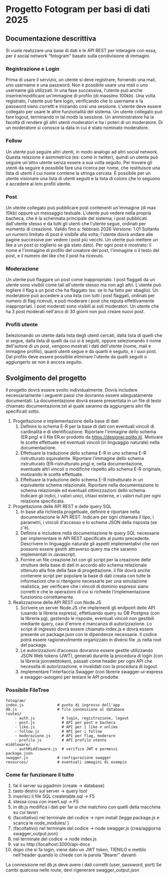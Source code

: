 # Progetto Fotogram per basi di dati 2025

## Documentazione descrittiva 
Si vuole realizzare una base di dati e le API REST per interagire con essa, per il social network “fotogram”
basato sulla condivisione di immagini.
### Registrazione e Login
Prima di usare il servizio, un utente si deve registrare, fornendo una mail, uno username e una password.
Non è possibile usare una mail o uno username già utilizzati. In una fase successiva, l'utente può anche
inserire/modificare un'immagine di profilo (di massimo 100kb). Una volta registrato, l'utente può fare
login, verificando che lo username e la password siano corretti e iniziando così una sessione. L'utente
deve essere collegato per usare le altre funzionalità del sistema. Un utente collegato può fare logout,
terminando in tal modo la sessione. Un amministratore ha la facoltà di rendere gli altri utenti moderatori
e ha i poteri di un moderatore. Di un moderatore si conosce la data in cui è stato nominato moderatore.
### Follow
Un utente può seguire altri utenti, in modo analogo ad altri social network. Questa relazione è
asimmetrica (es: come in twitter), quindi un utente può seguire un'altro utente senza essere a sua volta
seguito. Per trovare gli utenti da seguire è possibile fare una ricerca per nome, che restituisce una lista di
utenti il cui nome contiene la stringa cercata. È possibile per un utente visionare una lista di utenti seguiti
e la lista di coloro che lo seguono e accedere ai loro profili utente.
### Post
Un utente collegato può pubblicare post contenenti un'immagine (di max 10kb) oppure un messaggio
testuale. L'utente può vedere nella propria bacheca, che è la schermata principale del sistema, i post
pubblicati dall'utente stesso e da tutti gli utenti che l'utente segue, ordinati per momento di creazione.
Valido fino a: febbraio 2026 Versione: 1.01
Soltanto un numero limitato di post è visibile alla volta; l'utente dovrà andare alle pagine successive per
vedere i post più vecchi. Un utente può mettere un like a un post (o toglierlo se già stato dato). Per ogni
post è mostrato: il nome e l'immagine di profilo del creatore del post, l'immagine o il testo del post, e il
numero dei like che il post ha ricevuto.
### Moderazione
Un utente può flaggare un post come inappropriato. I post flaggati da un utente sono visibili come tali
all'utente stesso ma non agli altri. L'utente può togliere il flag a un post che ha flaggato (es: se lo ha fatto
per sbaglio). Un moderatore può accedere a una lista con tutti i post flaggati, ordinati per numero di flag
ricevuti, e può moderare i post che reputa effettivamente inappropriati. I post moderati sono visibili ai
soli moderatori. Un utente che ha 3 post moderati nell'arco di 30 giorni non può creare nuovi post.
### Profili utente
Selezionando un utente dalla lista degli utenti cercati, dalla lista di quelli che si segue, dalla lista di quelli
da cui si è seguiti, oppure selezionando il nome dell'autore di un post, vengono mostrati i dati dell'utente
(nome, mail e immagine profilo), quanti utenti segue e da quanti è seguito, e i suoi post. Dal profilo deve
essere possibile eliminare l'utente da quelli seguiti o aggiungerlo se non è ancora seguito.
## Svolgimento del progetto
Il progetto dovrà essere svolto individualmente. Dovrà includere necessariamente i seguenti passi che
dovranno essere adeguatamente documentati. La documentazione dovrà essere presentata in un file di
testo chiamato documentazione.txt al quale saranno da aggiungersi altri file specificati sotto.
1. Progettazione e implementazione della base di dati
    1. Definire lo schema E-R per la base di dati con eventuali vincoli di cardinalità e di identificazione. Riportare l'immagine dello schema (ER.png) e il file ER.er prodotto da https://designer.polito.it/. Motivare le scelte effettuate ed eventuali vincoli (in linguaggio naturale) nella documentazione.
    2. Effettuare la traduzione dello schema E-R in uno schema E-R ristrutturato equivalente. Riportare l'immagine dello schema ristrutturato (ER-ristrutturato.png) e, nella documentazione, eventuale altri vincoli o modifiche rispetto allo schema E-R originale, motivando le scelte effettuate.
    3. Effettuare la traduzione dello schema E-R ristrutturato in un equivalente schema relazionale. Riportare nella documentazione lo schema relazionale ed eventuali ottimizzazioni dello schema. Indicare gli indici, i valori unici, chiavi esterne, e i valori null per ogni relazione specificata.
2. Progettazione delle API REST e delle query SQL
    1. In base alla richiesta progettuale, definire e riportare nella documentazione le API REST. Indicare per ogni chiamata il tipo, i parametri, i vincoli d'accesso e lo schema JSON della risposta (se c'è).
    2. Definire e includere nella documentazione le query SQL necessarie per implementare le API REST specificate al punto precedente. Descrivere in linguaggio naturale gli aspetti implementativi che non possono essere gestiti attraverso query ma che saranno implementati in Javascript.
    3. Fornire un file creazione.txt con gli script per la creazione delle strutture della base di dati in accordo allo schema relazionale ottenuto alla fine della fase di progettazione. il file dovrà anche contenere script per popolare la base di dati creata con tutte le informazioni che si ritengono necessarie per una simulazione realistica, per verificare che i vincoli di dominio espressi siano corretti e che le operazioni di cui si richiede l'implementazione funzionino correttamente.
3. Realizzazione delle API REST con Node.JS
    1. Scrivere un server Node.JS che implementi gli endpoint delle API (usando la libreria express), effettuando query su DB Postgres (con la libreria pg), gestendo le risposte, eventuali vincoli non gestibili mediante query, casi d'errore e mancanza di autorizzazione. Lo script di ingresso dovrà essere chiamato index.js e dovrà essere presente un package.json con le dipendenze necessarie. Il codice potrà essere ragionevolmente organizzato in diversi file .js nella root del package.
    2. Le autorizzazioni d'accesso dovranno essere gestite utilizzando JSON Web tokens (JWT), generati durante la procedura di login (con la libreria jsonwebtoken), passati come header per ogni API che necessita di autorizzazione, e invalidati con la procedura di logout.
    3. Implementare l'interfaccia Swagger (con librerie swagger-ui-express e swagger-autogen) per testare le API prodotte.

### Possibile FileTree
    fotogram/
    index.js               # punto di ingresso dell'app
    db.js                  # file connessione al database
    routes/
        - auth.js            # login, registrazione, logout
        - post.js            # API per post e bacheca
        - like.js            # API per i like e unlike
        - follow.js          # API per i follow
        - moderazione.js     # API per flag, moderare
        - profilo.js         # API profilo utente
    middleware/
        - authMiddleware.js  # verifica JWT e permessi
    package.json
    swagger.js             # configurazione swagger
    resources/             # eventuali immagini di esempio

### Come far funzionare il tutto

1. fai il server su pgadmin (create -> database)
2. tasto destro sul server -> query tool
3. inserisci il file SQL createtable.sql -> F5
4. stessa cosa con insert.sql -> F5
5. in db.js modifica i dati per far si che matchino con quelli della macchina su cui lavori
6. (facoltativo) nel terminale del codice -> npm install (legge package.js e scarica le node_modules/ ) 
7. (facoltativo) nel terminale del codice -> node swagger.js (crea/aggiorna swagger_output.json)
8. nel terminale del codice -> node index.js 
9. vai su http://localhost:3000/api-docs 
10. dopo che si fa login, viene dato un JWT token, TIENILO e mettilo nell'header quando lo chiede con la parola "Bearer" davanti

La connessione nel db.js deve avere i dati corretti (user, password, port)
Se cambi qualcosa nelle route, devi rigenerare swagger_output.json
